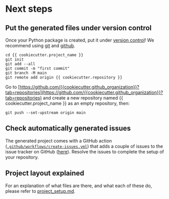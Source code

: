 # Next steps

## Put the generated files under version control

Once your Python package is created, put it under [version
control](https://guide.esciencecenter.nl/#/best_practices/version_control)! We recommend using
[git](http://git-scm.com/) and [github](https://github.com/).

```shell
cd {{ cookiecutter.project_name }}
git init
git add --all
git commit -m "first commit"
git branch -M main
git remote add origin {{ cookiecutter.repository }}
```

Go to
[https://github.com/{{cookiecutter.github_organization}}?tab=repositories](https://github.com/{{cookiecutter.github_organization}}?tab=repositories)
and create a new repository named {{ cookiecutter.project_name }} as an empty repository, then:

```shell
git push --set-upstream origin main
```

## Check automatically generated issues

The generated project comes with a GitHub action
([`.github/workflows/create-issues.yml`](.github/workflows/create-issues.yml)) that adds a couple of issues to the issue
tracker on GitHub ([here]({{cookiecutter.repository}}/issues)). Resolve the issues to complete the setup of your
repository.

## Project layout explained

For an explanation of what files are there, and what each of these do, please refer to [project_setup.md](project_setup.md).
